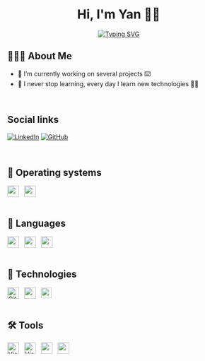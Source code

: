 <h1 align="center">Hi, I'm Yan 👋🏼</h1>

<p align="center">
  <a href="https://git.io/typing-svg"><img src="https://readme-typing-svg.demolab.com?font=Fira+Code&size=24&pause=1000&color=31ABE1&center=true&width=435&lines=Software+Engineer+;Tech+Enthusiast;and+Passionate+Learner!;Nice+to+meet+you..." alt="Typing SVG" /></a>
</p>

## 👨🏼‍💻 About Me

- 🔭 I’m currently working on several projects ⌨️
- 🌱 I never stop learning, every day I learn new technologies 💪🏼

<br />

## Social links

[![LinkedIn](https://img.shields.io/badge/LinkedIn-0077B5?style=for-the-badge&logo=linkedin&logoColor=white)](https://www.linkedin.com/in/yan-yamae/)
[![GitHub](https://img.shields.io/badge/github-171515?style=for-the-badge&logo=github&logoColor=white)](https://github.com/YanYamae)

<br />

## 💾 Operating systems

<div style="display: flex; align-items: center; gap: .75rem; flex-wrap: wrap">
  <img lt="Microsoft" width="26px" src="https://cdn.jsdelivr.net/gh/devicons/devicon/icons/windows8/windows8-original.svg" />
  <img lt="Linux" width="26px" src="https://cdn.jsdelivr.net/gh/devicons/devicon/icons/linux/linux-original.svg" />
</div>

<br />

## 📜 Languages

<div style="display: flex; align-items: center; gap: .75rem; flex-wrap: wrap">
  <img width="26px" src="https://cdn.jsdelivr.net/gh/devicons/devicon/icons/javascript/javascript-original.svg" />
  <img width="26px" src="https://cdn.jsdelivr.net/gh/devicons/devicon/icons/html5/html5-original.svg" />  
  <img width="26px" src="https://cdn.jsdelivr.net/gh/devicons/devicon/icons/css3/css3-original.svg" />
</div>

<br />

## 📡 Technologies

<div style="display: flex; align-items: center; gap: .75rem; flex-wrap: wrap">
  <img alt="Git" width="26px" src="https://cdn.jsdelivr.net/gh/devicons/devicon/icons/git/git-original.svg" />   
  <img width="26px" src="https://cdn.jsdelivr.net/gh/devicons/devicon/icons/nodejs/nodejs-original.svg" />
  <img width="24px" src="https://cdn.jsdelivr.net/gh/devicons/devicon/icons/laravel/laravel-plain-wordmark.svg" />
          
</div>

<br />

## 🛠 Tools

<div style="display: flex; align-items: center; gap: .75rem; flex-wrap: wrap">
  <img alt="Visual Studio Code" width="26px" src="https://cdn.jsdelivr.net/gh/devicons/devicon/icons/vscode/vscode-original.svg" />
  <img alt="Visual Studio" width="26px" src="https://cdn.jsdelivr.net/gh/devicons/devicon/icons/visualstudio/visualstudio-plain.svg" />
  <img lt="GitHub" width="26px" src="https://cdn.jsdelivr.net/gh/devicons/devicon/icons/github/github-original.svg" />
  <img lt="MySQL" width="26px" src="https://cdn.jsdelivr.net/gh/devicons/devicon/icons/mysql/mysql-original.svg" />
</div>

<br />


